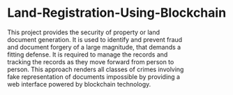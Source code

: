 # Land-Registration-Using-Blockchain
This project provides the security of property or land  
document generation. It is used to identify and prevent fraud  
and document forgery of a large magnitude, that demands a  
fitting defense. It is required to manage the records and  
tracking the records as they move forward from person to  
person. This approach renders all classes of crimes involving  
fake representation of documents impossible by providing a  
    web interface powered by blockchain technology. 
